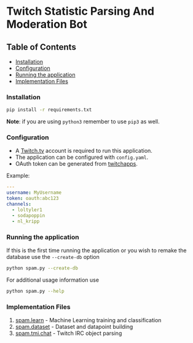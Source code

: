 # Twitch Statistic Parsing And Moderation Bot

## Table of Contents
* [Installation](#Installation)
* [Configuration](#Configuration)
* [Running the application](#Running-the-application)
* [Implementation Files](#Implementation-Files)

### Installation
```bash
pip install -r requirements.txt
```
**Note**: if you are using `python3` remember to use `pip3` as well.

### Configuration
* A [Twitch.tv](https://www.twitch.tv/signup) account is required to run this application.
* The application can be configured with `config.yaml`.
* OAuth token can be generated from [twitchapps](https://twitchapps.com/tmi).

Example:
```yaml
---
username: MyUsername
token: oauth:abc123
channels:
  - loltyler1
  - sodapoppin
  - nl_kripp
```

### Running the application
If this is the first time running the application or you wish to remake the database use the `--create-db` option
```bash
python spam.py --create-db
```
For additional usage information use
```bash
python spam.py --help
```

### Implementation Files 
1. [spam.learn](spam/learn.py) - Machine Learning training and classification
1. [spam.dataset](spam/dataset.py) - Dataset and datapoint building
1. [spam.tmi.chat](spam/tmi/chat.py) - Twitch IRC object parsing
